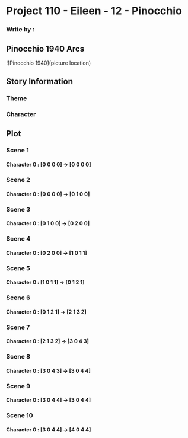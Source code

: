 # Project 110 - Eileen - 12 - Pinocchio
### Write by : 
## Pinocchio 1940 Arcs
![Pinocchio 1940](picture location)
## Story Information
### Theme


### Character


## Plot

### Scene 1
#### Character 0 : [0 0 0 0] -> [0 0 0 0]

### Scene 2
#### Character 0 : [0 0 0 0] -> [0 1 0 0]

### Scene 3
#### Character 0 : [0 1 0 0] -> [0 2 0 0]

### Scene 4
#### Character 0 : [0 2 0 0] -> [1 0 1 1]

### Scene 5
#### Character 0 : [1 0 1 1] -> [0 1 2 1]

### Scene 6
#### Character 0 : [0 1 2 1] -> [2 1 3 2]

### Scene 7
#### Character 0 : [2 1 3 2] -> [3 0 4 3]

### Scene 8
#### Character 0 : [3 0 4 3] -> [3 0 4 4]

### Scene 9
#### Character 0 : [3 0 4 4] -> [3 0 4 4]

### Scene 10
#### Character 0 : [3 0 4 4] -> [4 0 4 4]
